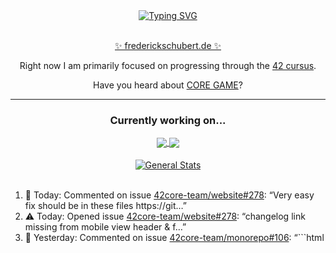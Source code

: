 <div align="center">
	<a href="https://git.io/typing-svg"><img src="https://readme-typing-svg.demolab.com?font=Fira+Code&size=30&pause=1000&color=70A5FD&background=1A1B27&center=true&vCenter=true&repeat=false&random=false&width=550&lines=%F0%9F%91%8B+Hello+World!+I'm+Freddy!+%F0%9F%96%96" alt="Typing SVG" /></a>
</div>
<br>
<div align="center">
	<p></p><a href="https://frederickschubert.de">✨ frederickschubert.de ✨</a></p>
	<p>Right now I am primarily focused on progressing through the <a href="https://github.com/FreddyMSchubert/42_cursus">42 cursus</a>.</p>
	<p>Have you heard about <a href="https://coregame.de/">CORE GAME</a>?</p>
</div>

<hr>

<div align="center">

### Currently working on...

<!-- [![current_repo](https://github-readme-stats.vercel.app/api/pin/?username=FreddyMSchubert&repo=Crafty_Concoctions&theme=tokyonight)](https://github.com/FreddyMSchubert/Crafty_Concoctions) -->

<div align="center">
	<a href="https://github.com/Reptudn/42_transcendence" target="_blank">
		<img align="center" src="https://github-readme-stats.vercel.app/api/pin/?username=Reptudn&repo=42_transcendence&theme=tokyonight" />
	</a>
	<a href="https://github.com/42core-team/monorepo" target="_blank">
		<img align="center" src="https://github-readme-stats.vercel.app/api/pin/?username=42core-team&repo=monorepo&theme=tokyonight" />
	</a>
</div>

<br>

<div align="center">
	<a href="https://github.com/FreddyMSchubert/42_cursus" target="_blank">
		<img align="center" src="https://github-readme-stats.vercel.app/api/pin/?username=FreddyMSchubert&repo=42_cursus&theme=tokyonight" alt="General Stats" />
	</a>
</div>

<br>

<div align="left">
<ol>
<!-- ACTIVITY:START -->
<li>💬 Today: Commented on issue <a href="https://github.com/42core-team/website/issues/278#issuecomment-3306798175">42core-team/website#278</a>: “Very easy fix should be in these files https://git…”</li>
<li>⚠️ Today: Opened issue <a href="https://github.com/42core-team/website/issues/278">42core-team/website#278</a>: “changelog link missing from mobile view header & f…”</li>
<li>💬 Yesterday: Commented on issue <a href="https://github.com/42core-team/monorepo/issues/106#issuecomment-3303959891">42core-team/monorepo#106</a>: “```html 	<script> 		(function() { 			var s = docum…”</li>
<li>💬 Yesterday: Commented on issue <a href="https://github.com/42core-team/monorepo/issues/106#issuecomment-3303181184">42core-team/monorepo#106</a>: “In my understanding it's quite literally as easy a…”</li>
<li>💬 2 days ago: Commented on issue <a href="https://github.com/42core-team/website/pull/268#issuecomment-3299484627">42core-team/website#268</a>: “Alright I added the metadata as requested, hope th…”</li>
<li>✍️ 2 days ago: Commented on PR review <a href="https://github.com/42core-team/website/pull/268#discussion_r2353019484">42core-team/website#268</a>: “I see what you mean... But I figured since the wik…”</li>
<li>💬 2 days ago: Commented on issue <a href="https://github.com/42core-team/monorepo/issues/88#issuecomment-3299395531">42core-team/monorepo#88</a>: “Ah alright I understand what you meant now thank y…”</li>
<li>💬 2 days ago: Commented on issue <a href="https://github.com/42core-team/website_relaunch/pull/268#issuecomment-3299289432">42core-team/website_relaunch#268</a>: “I think it makes sense to have both the actual git…”</li>
<li>🚀 2 days ago: Opened PR <a href="https://github.com/42core-team/website_relaunch/pull/268">42core-team/website_relaunch#268</a>: “Changelog – Added a working changelog tab. GitHub …”</li>
<li>💬 2 days ago: Commented on issue <a href="https://github.com/42core-team/monorepo/issues/88#issuecomment-3299114179">42core-team/monorepo#88</a>: “If you truly think it does, please deploy the dev …”</li>
<!-- ACTIVITY:END -->
</ol>
</div>

Like this [GitHub Activity Timeline Widget](https://github.com/FreddyMSchubert/github-activity-timeline)? Try it yourself - I made it.

<hr>

<div align="center">
	<a href="https://github.com/anuraghazra/github-readme-stats" target="_blank">
		<img height=200 align="center" src="https://github-readme-stats.vercel.app/api?username=FreddyMSchubert&show_icons=true&theme=tokyonight&card_width=650" alt="General Stats" />
	</a>
</div>

<div align="center">
	<a href="https://github.com/anuraghazra/github-readme-stats" target="_blank">
		<img height=200 align="center" src="https://github-readme-stats.vercel.app/api/top-langs/?username=FreddyMSchubert&layout=donut&theme=tokyonight&card_width=320">
	</a>
	<a href="https://github.com/DenverCoder1/github-readme-streak-stats" target="_blank">
		<img height=200 align="center" src="https://streak-stats.demolab.com?user=FreddyMSchubert&theme=tokyonight&date_format=j%20M%5B%20Y%5D&card_width=320&card_height=200&hide_total_contributions=true" alt="GitHub Streak" />
	</a>
</div>

<hr>

#### Testing section, please move along

![GitHub Defenders SVG](https://github.com/FreddyMSchubert/FreddyMSchubert/blob/github_defenders_output/output.svg)

<hr>

Note: I've edited some of the contribution data of my profile before December 2022 using my self-made [Contribution Pixel Painter 🎨🖌️🖼️](https://github.com/FreddyMSchubert/contribution-pixel-painter) repository.
